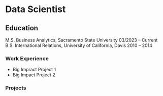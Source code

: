 # Data Scientist

## Education
M.S. Business Analytics, Sacramento State University 03/2023 – Current
B.S. International Relations, University of California, Davis 2010 – 2014

### Work Experience 
- Big Impract Project 1
- Big Impact Project 2

### Projects 
